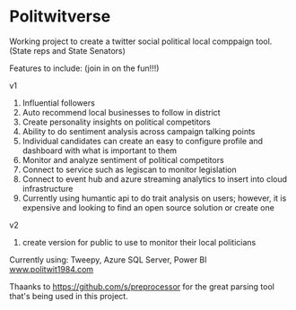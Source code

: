 # Politwitverse 

Working project to create a twitter social political local comppaign tool. (State reps and State Senators)

Features to include: (join in on the fun!!!)

v1
1. Influential followers
2. Auto recommend local businesses to follow in district
3. Create personality insights on political competitors
4. Ability to do sentiment analysis across campaign talking points
5. Individual candidates can create an easy to configure profile and dashboard with what is important to them
6. Monitor and analyze sentiment of political competitors
7. Connect to service such as legiscan to monitor legislation
8. Connect to event hub and azure streaming analytics to insert into cloud infrastructure
9. Currently using humantic api to do trait analysis on users; however, it is expensive and looking to find an open source solution or create one

v2
1. create version for public to use to monitor their local politicians

Currently using:
Tweepy, Azure SQL Server, Power BI
www.politwit1984.com

Thaanks to https://github.com/s/preprocessor for the great parsing tool that's being used in this project.

